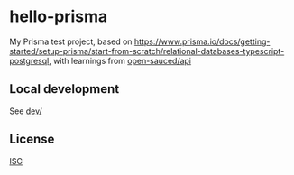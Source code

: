 # hello-prisma

My Prisma test project, based on https://www.prisma.io/docs/getting-started/setup-prisma/start-from-scratch/relational-databases-typescript-postgresql, with learnings from [open-sauced/api](https://github.com/open-sauced/api/tree/09f37a29d0f4b9606fc57efe471725fd9040baba#%EF%B8%8F-setting-up-a-postgresql-database-locally)

## Local development

See [dev/](dev/)

## License

[ISC](license.md)
